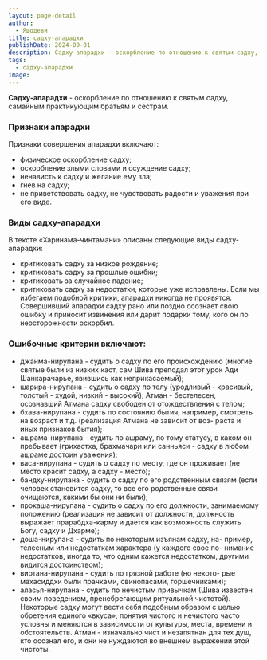 ```yaml
---
layout: page-detail
author:
  - Яшодеви
title: садху-апарадхи
publishDate: 2024-09-01
description: Садху-апарадхи - оскорбление по отношению к святым садху, самайным практикующим братьям и сестрам.
tags:
  - садху-апарадхи
image:
---
```

**Садху-апарадхи** - оскорбление по отношению к святым садху, самайным практикующим братьям и сестрам.

### Признаки апарадхи

Признаки совершения апарадхи включают:
- физическое оскорбление садху;
- оскорбление злыми словами и осуждение садху;
- ненависть к садху и желание ему зла;
- гнев на садху;
- не приветствовать садху, не чувствовать радости и уважения при его виде.

### Виды садху-апарадхи

В тексте «Харинама-чинтамани» описаны следующие виды садху-апарадхи:
- критиковать садху за низкое рождение;
- критиковать садху за прошлые ошибки;
- критиковать за случайное падение;
- критиковать садху за недостатки, которые уже исправлены.
Если мы избегаем подобной критики, апарадхи никогда не проявятся. Совершивший апарадхи садху рано или поздно осознает свою ошибку и приносит извинения или дарит подарки тому, кого он по неосторожности оскорбил.

### Ошибочные критерии включают:

- джанма-нирупана - судить о садху по его происхождению (многие святые были из низких каст, сам Шива преподал этот урок Ади Шанкарачарье, явившись как неприкасаемый);
- шарира-нирупана - судить о садху по телу (уродливый - красивый, толстый - худой, низкий - высокий), Атман - бестелесен, осознавший Атмана садху свободен от отождествления с телом;
- бхава-нирупана - судить по состоянию бытия, например, смотреть на возраст и т.д. (реализация Атмана не зависит от воз- раста и иных признаков бытия);
- ашрама-нирупана - судить по ашраму, по тому статусу, в каком он пребывает (грихастха, брахмачари или санньяси - садху в любом ашраме достоин уважения);
- васа-нирупана - судить о садху по месту, где он проживает (не место красит садху, а садху - место); 
- бандху-нирупана - судить о садху по его родственным связям (если человек становится садху, то все его родственные связи очищаются, какими бы они ни были); 
- прокаша-нирупана - судить о садху по его должности, занимаемому положению (реализация не зависит от должности, должность выражает прарабдха-карму и дается как возможность служить Богу, садху и Дхарме); 
- доша-нирупана - судить по некоторым изъянам садху, на- пример, телесным или недостаткам характера (у каждого свое по- нимание недостатков, иногда то, что одним кажется недостатком, другими видится достоинством);
- виртана-нирупана - судить по грязной работе (но некото- рые махасиддхи были прачками, свинопасами, горшечниками); 
- аласья-нирупана - судить по нечистым привычкам (Шива известен своим поведением, пренебрегающим ритуальной чистотой). Некоторые садху могут вести себя подобным образом с целью обретения единого «вкуса», понятия чистого и нечистого часто условны и меняются в зависимости от культуры, места, времени и обстоятельств. Атман - изначально чист и незапятнан для тех душ, кто осознал его, и они не нуждаются во внешнем выражении этой чистоты.

